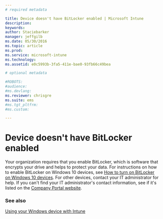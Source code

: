 ```yaml
---
# required metadata

title: Device doesn't have BitLocker enabled | Microsoft Intune
description:
keywords:
author: Staciebarker
manager: jeffgilb
ms.date: 05/30/2016
ms.topic: article
ms.prod:
ms.service: microsoft-intune
ms.technology:
ms.assetid: e0c5993b-3fa5-411e-bae0-93fb66c49bea

# optional metadata

#ROBOTS:
#audience:
#ms.devlang:
ms.reviewer: chrisgre
ms.suite: ems
#ms.tgt_pltfrm:
#ms.custom:

---
```



# Device doesn't have BitLocker enabled

Your organization requires that you enable BitLocker, which is software that encrypts your drive and helps to protect your data. For instructions on how to enable BitLocker on Windows 10 devices, see [How to turn on BitLocker on Windows 10 devices](https://gallery.technet.microsoft.com/How-to-turn-on-BitLocker-34294d3d). For other devices, contact your IT administrator for help. If you can't find your IT administrator's contact information, see if it's listed on the [Company Portal website](http://portal.manage.microsoft.com).

### See also
[Using your Windows device with Intune](using-your-windows-device-with-intune.md)